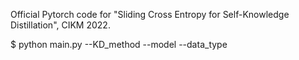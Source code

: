 Official Pytorch code for "Sliding Cross Entropy for Self-Knowledge Distillation", CIKM 2022.

$ python main.py --KD_method <KD methods> --model <model name> --data_type <dataset name>